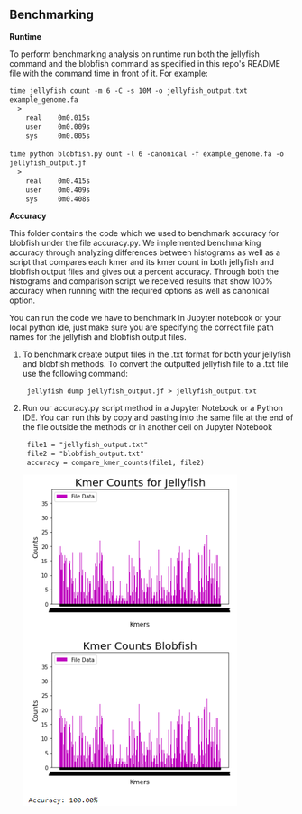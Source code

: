 Benchmarking
-----------------
__Runtime__

To perform benchmarking analysis on runtime run both the jellyfish command and the blobfish command as specified in this repo's README file with the command time in front of it. For example:

    time jellyfish count -m 6 -C -s 10M -o jellyfish_output.txt example_genome.fa
      >
        real    0m0.015s
        user    0m0.009s
        sys     0m0.005s
        
    time python blobfish.py ount -l 6 -canonical -f example_genome.fa -o jellyfish_output.jf
      >
        real    0m0.415s
        user    0m0.409s
        sys     0m0.408s
        
__Accuracy__

This folder contains the code which we used to benchmark accuracy for blobfish under the file accuracy.py. We implemented benchmarking accuracy through analyzing differences between histograms as well as a script that compares each kmer and its kmer count in both jellyfish and blobfish output files and gives out a percent accuracy. Through both the histograms and comparison script we received results that show 100% accuracy when running with the required options as well as canonical option.

You can run the code we have to benchmark in Jupyter notebook or your local python ide, just make sure you are specifying the correct file path names for the jellyfish and blobfish output files.

1. To benchmark create output files in the .txt format for both your jellyfish and blobfish methods. To convert the outputted jellyfish file to a .txt file use the following command:
    
        jellyfish dump jellyfish_output.jf > jellyfish_output.txt

2. Run our accuracy.py script method in a Jupyter Notebook or a Python IDE. You can run this by copy and pasting into the same file at the end of the file outside the methods or in another cell on Jupyter Notebook
      
        file1 = "jellyfish_output.txt"
        file2 = "blobfish_output.txt"
        accuracy = compare_kmer_counts(file1, file2)
      >  
     ![image](benchmarking.png)


